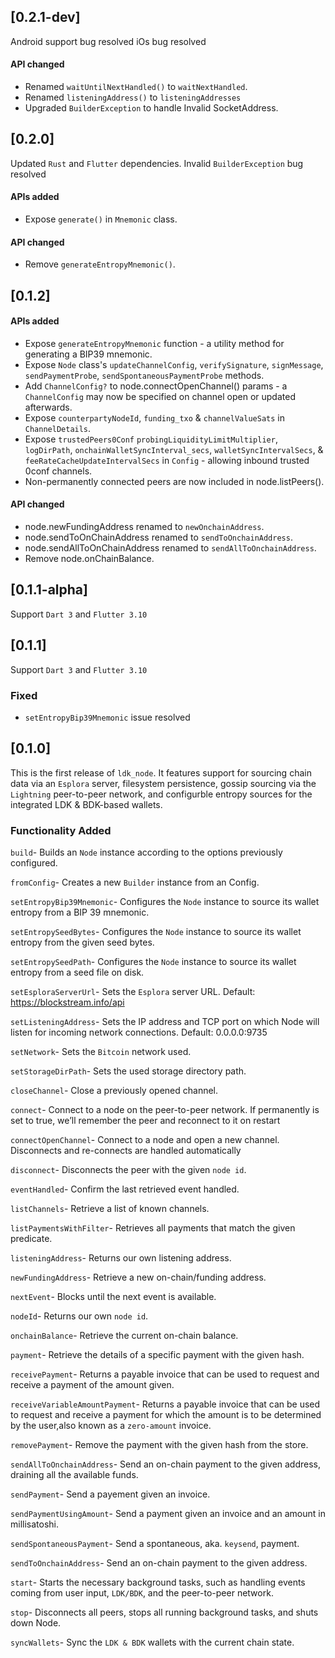 ## [0.2.1-dev]
Android support bug resolved
iOs bug resolved
#### API changed
- Renamed `waitUntilNextHandled()` to `waitNextHandled`.
- Renamed `listeningAddress()` to `listeningAddresses`
- Upgraded `BuilderException` to handle Invalid SocketAddress.

## [0.2.0]
Updated `Rust` and `Flutter` dependencies.
Invalid `BuilderException` bug resolved

#### APIs added
- Expose  `generate()` in `Mnemonic` class.

#### API changed
- Remove `generateEntropyMnemonic()`.

## [0.1.2]
#### APIs added
- Expose `generateEntropyMnemonic` function - a utility method for generating a BIP39 mnemonic.
- Expose `Node` class's `updateChannelConfig`, `verifySignature`, `signMessage`,  `sendPaymentProbe`, `sendSpontaneousPaymentProbe` methods.
- Add `ChannelConfig?` to node.connectOpenChannel() params - a `ChannelConfig` may now be specified on channel open or updated afterwards.
- Expose `counterpartyNodeId`, `funding_txo` & `channelValueSats` in `ChannelDetails`.
- Expose `trustedPeers0Conf` `probingLiquidityLimitMultiplier`, `logDirPath`, `onchainWalletSyncInterval_secs`, `walletSyncIntervalSecs`, &
  `feeRateCacheUpdateIntervalSecs` in `Config` - allowing inbound trusted 0conf channels. 
- Non-permanently connected peers are now included in node.listPeers().

#### API changed
- node.newFundingAddress renamed to `newOnchainAddress`.
- node.sendToOnChainAddress renamed to `sendToOnchainAddress`.
- node.sendAllToOnChainAddress renamed to `sendAllToOnchainAddress`.
- Remove node.onChainBalance.

## [0.1.1-alpha]
Support `Dart 3` and `Flutter 3.10`

## [0.1.1]
Support `Dart 3` and `Flutter 3.10`

### Fixed
 -  `setEntropyBip39Mnemonic` issue resolved
## [0.1.0]

This is the first release of `ldk_node`. It features support for sourcing chain data via an `Esplora` server, filesystem persistence, gossip sourcing via the `Lightning` peer-to-peer network, and configurble entropy sources for the integrated LDK & BDK-based wallets.

### Functionality Added

`build`- Builds an `Node` instance according to the options previously configured.

`fromConfig`- Creates a new `Builder` instance from an Config.

`setEntropyBip39Mnemonic`- Configures the `Node` instance to source its wallet entropy from a BIP 39 mnemonic.

`setEntropySeedBytes`- Configures the `Node` instance to source its wallet entropy from the given seed bytes.

`setEntropySeedPath`- Configures the `Node` instance to source its wallet entropy from a seed file on disk.

`setEsploraServerUrl`- Sets the `Esplora` server URL. Default: https://blockstream.info/api

`setListeningAddress`- Sets the IP address and TCP port on which Node will listen for incoming network connections. Default: 0.0.0.0:9735

`setNetwork`- Sets the `Bitcoin` network used.

`setStorageDirPath`- Sets the used storage directory path.

`closeChannel`- Close a previously opened channel.

`connect`- Connect to a node on the peer-to-peer network. If permanently is set to true, we’ll remember the peer and reconnect to it on restart

`connectOpenChannel`- Connect to a node and open a new channel. Disconnects and re-connects are handled automatically

`disconnect`- Disconnects the peer with the given `node id`.

`eventHandled`- Confirm the last retrieved event handled.

`listChannels`- Retrieve a list of known channels.

`listPaymentsWithFilter`- Retrieves all payments that match the given predicate.

`listeningAddress`- Returns our own listening address.

`newFundingAddress`- Retrieve a new on-chain/funding address.

`nextEvent`- Blocks until the next event is available.

`nodeId`- Returns our own `node id`.

`onchainBalance`- Retrieve the current on-chain balance.

`payment`- Retrieve the details of a specific payment with the given hash.

`receivePayment`- Returns a payable invoice that can be used to request and receive a payment of the amount given.

`receiveVariableAmountPayment`- Returns a payable invoice that can be used to request and receive a payment for which the amount is to be determined by the user,also known as a `zero-amount` invoice.

`removePayment`- Remove the payment with the given hash from the store.

`sendAllToOnchainAddress`- Send an on-chain payment to the given address, draining all the available funds.

`sendPayment`- Send a payement given an invoice.

`sendPaymentUsingAmount`- Send a payment given an invoice and an amount in millisatoshi.

`sendSpontaneousPayment`- Send a spontaneous, aka. `keysend`, payment.

`sendToOnchainAddress`- Send an on-chain payment to the given address.

`start`- Starts the necessary background tasks, such as handling events coming from user input, `LDK/BDK`, and the peer-to-peer network.

`stop`- Disconnects all peers, stops all running background tasks, and shuts down Node.

`syncWallets`- Sync the `LDK & BDK` wallets with the current chain state.
